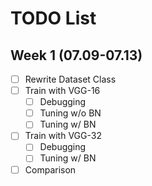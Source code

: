 # TODO List
## Week 1 (07.09-07.13)
- [ ] Rewrite Dataset Class
- [ ] Train with VGG-16
  - [ ] Debugging
  - [ ] Tuning w/o BN
  - [ ] Tuning w/ BN
- [ ] Train with VGG-32
  - [ ] Debugging
  - [ ] Tuning w/ BN
- [ ] Comparison